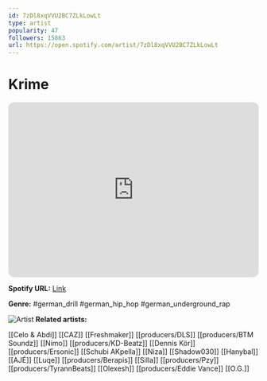 ```yaml
---
id: 7zDl8xqVVU2BC7ZLkLowLt
type: artist
popularity: 47
followers: 15863
url: https://open.spotify.com/artist/7zDl8xqVVU2BC7ZLkLowLt
---
```

# Krime

<iframe style="border-radius:12px" src="https://open.spotify.com/embed/artist/7zDl8xqVVU2BC7ZLkLowLt" width="100%" height="352" frameBorder="0" allowfullscreen="" allow="autoplay; clipboard-write; encrypted-media; fullscreen; picture-in-picture" loading="lazy"></iframe>

**Spotify URL:** [Link](https://open.spotify.com/artist/7zDl8xqVVU2BC7ZLkLowLt)

**Genre:**  #german_drill #german_hip_hop #german_underground_rap

![Artist](https://i.scdn.co/image/ab6761610000e5eb6059e2425eda8775ced7bf43)
**Related artists:**

[[Celo & Abdi]]
[[CAZ]]
[[Freshmaker]]
[[producers/DLS]]
[[producers/BTM Soundz]]
[[Nimo]]
[[producers/KD-Beatz]]
[[Dennis Kör]]
[[producers/Ersonic]]
[[Schubi AKpella]]
[[Niza]]
[[Shadow030]]
[[Hanybal]]
[[AJÉ]]
[[Luqe]]
[[producers/Berapis]]
[[Silla]]
[[producers/Pzy]]
[[producers/TyrannBeats]]
[[Olexesh]]
[[producers/Eddie Vance]]
[[O.G.]]
